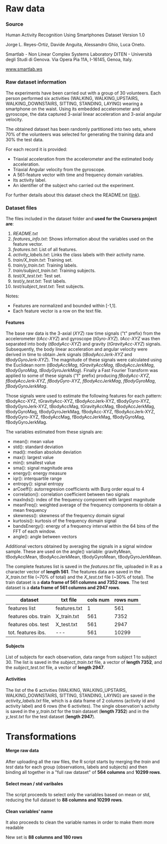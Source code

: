 # Raw data

### Source
Human Activity Recognition Using Smartphones Dataset
Version 1.0

Jorge L. Reyes-Ortiz, Davide Anguita, Alessandro Ghio, Luca Oneto.

Smartlab - Non Linear Complex Systems Laboratory
DITEN - Università degli Studi di Genova.
Via Opera Pia 11A, I-16145, Genoa, Italy.

www.smartlab.ws

### Raw dataset information

The experiments have been carried out with a group of 30 volunteers. Each person performed six activities (WALKING, WALKING_UPSTAIRS, WALKING_DOWNSTAIRS, SITTING, STANDING, LAYING) wearing a smartphone on the waist. Using its embedded accelerometer and gyroscope, the data captured 3-axial linear acceleration and 3-axial angular velocity.

The obtained dataset has been randomly partitioned into two sets, where 70% of the volunteers was selected for generating the training data and 30% the test data.

For each record it is provided:
- Triaxial acceleration from the accelerometer and the estimated body acceleration.
- Triaxial Angular velocity from the gyroscope. 
- A 561-feature vector with time and frequency domain variables. 
- Its activity label. 
- An identifier of the subject who carried out the experiment.

For further details about this dataset check the README.txt ([link](https://d396qusza40orc.cloudfront.net/getdata%2Fprojectfiles%2FUCI%20HAR%20Dataset.zip)).

### Dataset files

The files included in the dataset folder and **used for the Coursera project are**:
1. *README.txt*
2. *features_info.txt*: Shows information about the variables used on the feature vector.
3. *features.txt*: List of all features.
4. *activity_labels.txt*: Links the class labels with their activity name.
5. *train/X_train.txt*: Training set.
6. *train/y_train.txt*: Training labels.
7. *train/subject_train.txt*: Training subjects.
8. *test/X_test.txt*: Test set.
9. *test/y_test.txt*: Test labels.
10. *test/subject_test.txt*: Test subjects.

Notes: 
- Features are normalized and bounded within [-1,1].
- Each feature vector is a row on the text file.

#### Features

The base raw data is the 3-axial (*XYZ*) raw time signals ("t" prefix) from the accelerometer (*tAcc-XYZ*) and gyroscope (*tGyro-XYZ*). *tAcc-XYZ* was then separated into body (*tBodyAcc-XYZ*) and gravity (*tGravityAcc-XYZ*) signals. Subsequently, the body linear acceleration and angular velocity were derived in time to obtain Jerk signals (*tBodyAccJerk-XYZ* and *tBodyGyroJerk-XYZ*). The magnitude of these signals were calculated using the Euclidean norm (*tBodyAccMag*, *tGravityAccMag*, *tBodyAccJerkMag*, *tBodyGyroMag*, *tBodyGyroJerkMag*). Finally a Fast Fourier Transform was applied to some of these signals ("f" prefix) producing *fBodyAcc-XYZ*, *fBodyAccJerk-XYZ*, *fBodyGyro-XYZ*, *fBodyAccJerkMag*, *fBodyGyroMag*, *fBodyGyroJerkMag*. 

Those signals were used to estimate the following features for each pattern: tBodyAcc-XYZ, tGravityAcc-XYZ, tBodyAccJerk-XYZ, tBodyGyro-XYZ, tBodyGyroJerk-XYZ, tBodyAccMag, tGravityAccMag, tBodyAccJerkMag, tBodyGyroMag, tBodyGyroJerkMag, fBodyAcc-XYZ, fBodyAccJerk-XYZ,  fBodyGyro-XYZ, fBodyAccMag, fBodyAccJerkMag, fBodyGyroMag, fBodyGyroJerkMag.

The variables estimated from these signals are: 
- mean(): mean value
- std(): standard deviation
- mad(): median absolute deviation 
- max(): largest value
- min(): smallest value
- sma(): signal magnitude area
- energy(): energy measure 
- iqr(): interquartile range 
- entropy(): signal entropy
- arCoeff(): autorregresion coefficients with Burg order equal to 4
- correlation(): correlation coefficient between two signals
- maxInds(): index of the frequency component with largest magnitude
- meanFreq(): weighted average of the frequency components to obtain a mean frequency
- skewness(): skewness of the frequency domain signal 
- kurtosis(): kurtosis of the frequency domain signal 
- bandsEnergy(): energy of a frequency interval within the 64 bins of the FFT of each window.
- angle(): angle between vectors

Additional vectors obtained by averaging the signals in a signal window sample. These are used on the angle() variable: gravityMean,  tBodyAccMean, tBodyAccJerkMean, tBodyGyroMean, tBodyGyroJerkMean.

The complete features list is saved in the *features.txt* file, uploaded in R as a character vector of **length 561**.
The features data are saved in the *X_train.txt* file (~70% of total) and the *X_test.txt* file (~30% of total). The train dataset is a **data frame of 561 columns and 7352 rows**. The test dataset is a **data frame of 561 columns and 2947 rows**.

dataset | txt file | cols num | rows num
--------|----------|----------|---------
features list|features.txt|1|561
features obs. train|X_train.txt|561|7352
features obs. test|X_test.txt|561|2947
tot. features ibs.|---|561|10299


#### Subjects

List of subjects for each observation, data range from subject 1 to subject 30. The list is saved in the *subject_train.txt* file, a vector of **length 7352**, and the *subject_test.txt* file, a vector of **length 2947**.

#### Activities

The list of the 6 activities (WALKING, WALKING_UPSTAIRS, WALKING_DOWNSTAIRS, SITTING, STANDING, LAYING) are saved in the *activity_labels.txt* file, which is a data frame of 2 columns (activity id and activity label) and 6 rows (the 6 activites). The single observation's activity is saved in the *y_train.txt* for the train dataset (**length 7352**) and in the *y_test.txt* for the test dataset (**length 2947**).

# Transformations

#### Merge raw data

After uploading all the raw files, the R script starts by merging the *train* and *test* data for each group (observations, labels and subjects) and then binding all together in a "full raw dataset" of **564 columns** and **10299 rows**.

#### Select mean / std varibales

The script proceeds to select only the variables based on mean or std, reducing the full dataset to **88 columns and 10299 rows**.

#### Clean variables' name

It also proceeds to clean the variable names in order to make them more readable 

New set is **88 columns and 180 rows**
